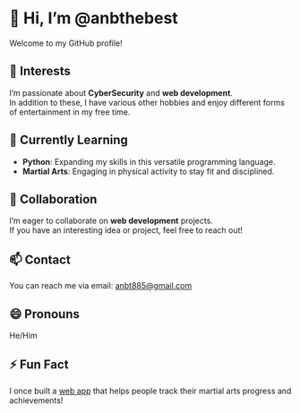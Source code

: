 # 👋 Hi, I’m @anbthebest

Welcome to my GitHub profile!

## 👀 Interests
I’m passionate about **CyberSecurity** and **web development**.  
In addition to these, I have various other hobbies and enjoy different forms of entertainment in my free time.

## 🌱 Currently Learning
- **Python**: Expanding my skills in this versatile programming language.  
- **Martial Arts**: Engaging in physical activity to stay fit and disciplined.

## 💞️ Collaboration
I’m eager to collaborate on **web development** projects.  
If you have an interesting idea or project, feel free to reach out!

## 📫 Contact
You can reach me via email: [anbt885@gmail.com](mailto:anbt885@gmail.com)

## 😄 Pronouns
He/Him

## ⚡ Fun Fact
I once built a [web app](#) that helps people track their martial arts progress and achievements!

<!---
anbthebest/anbthebest is a ✨ special ✨ repository because its `README.md` (this file) appears on your GitHub profile.
You can click the Preview link to take a look at your changes.
--->
